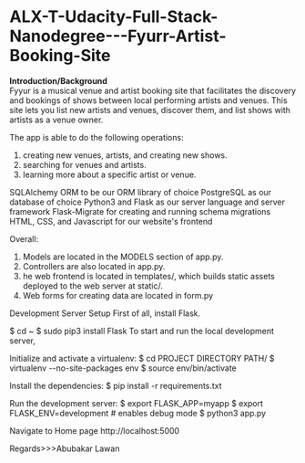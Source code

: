 # ALX-T-Udacity-Full-Stack-Nanodegree---Fyurr-Artist-Booking-Site

<b>Introduction/Background </b> <br>
Fyyur is a musical venue and artist booking site that facilitates the discovery and bookings of shows between local performing artists and venues. This site lets you list new artists and venues, discover them, and list shows with artists as a venue owner.

The app is able to do the following operations:

1) creating new venues, artists, and creating new shows.
2) searching for venues and artists.
3) learning more about a specific artist or venue.

SQLAlchemy ORM to be our ORM library of choice
PostgreSQL as our database of choice
Python3 and Flask as our server language and server framework
Flask-Migrate for creating and running schema migrations
HTML, CSS, and Javascript for our website's frontend

Overall:

1) Models are located in the MODELS section of app.py.
2) Controllers are also located in app.py.
3) he web frontend is located in templates/, which builds static assets deployed to the web server at static/.
4) Web forms for creating data are located in form.py

Development Server Setup
First of all, install Flask.

$ cd ~
$ sudo pip3 install Flask
To start and run the local development server,

Initialize and activate a virtualenv:
$ cd PROJECT DIRECTORY PATH/
$ virtualenv --no-site-packages env
$ source env/bin/activate

Install the dependencies:
$ pip install -r requirements.txt

Run the development server:
$ export FLASK_APP=myapp
$ export FLASK_ENV=development # enables debug mode
$ python3 app.py

Navigate to Home page http://localhost:5000

Regards>>>Abubakar Lawan
